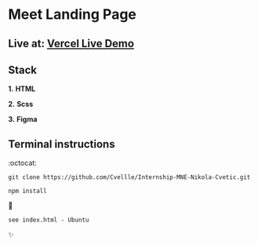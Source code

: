 # Meet Landing Page

## Live at: [Vercel Live Demo](https://internship-mne-nikola-cvetic.vercel.app/)

## Stack

**1.** **HTML**

**2.** **Scss**

**3.** **Figma**

## Terminal instructions

:octocat:

```
git clone https://github.com/Cvellle/Internship-MNE-Nikola-Cvetic.git
```

```
npm install
```

:rocket:

```
see index.html - Ubuntu
```

:sparkles: